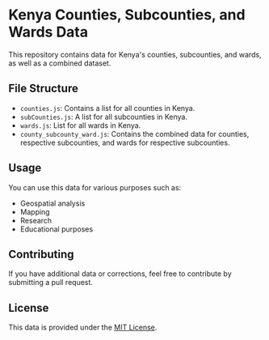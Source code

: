 # Kenya Counties, Subcounties, and Wards Data

This repository contains data for Kenya's counties, subcounties, and wards, as well as a combined dataset.

## File Structure

- `counties.js`: Contains a list for all counties in Kenya.
- `subCounties.js`: A list for all subcounties in Kenya.
- `wards.js`: List for all wards in Kenya.
- `county_subcounty_ward.js`: Contains the combined data for counties, respective subcounties, and wards for respective subcounties.

## Usage

You can use this data for various purposes such as:

- Geospatial analysis
- Mapping
- Research
- Educational purposes

## Contributing

If you have additional data or corrections, feel free to contribute by submitting a pull request.

## License

This data is provided under the [MIT License](LICENSE).
